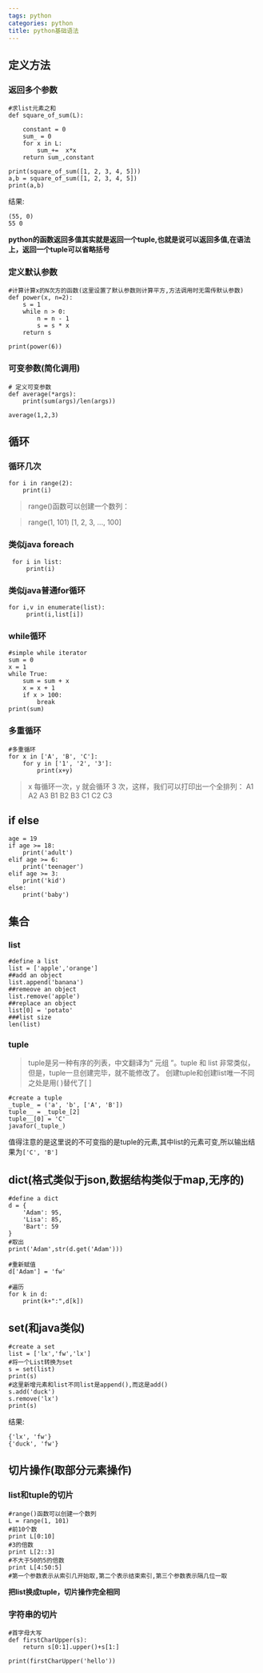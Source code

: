 ```yaml
---
tags: python
categories: python
title: python基础语法
---
```



## 定义方法

### 返回多个参数
```
#求list元素之和
def square_of_sum(L):

    constant = 0
    sum_ = 0
    for x in L:
        sum_+=  x*x
    return sum_,constant

print(square_of_sum([1, 2, 3, 4, 5]))
a,b = square_of_sum([1, 2, 3, 4, 5])
print(a,b)

```
结果:
```
(55, 0)
55 0
```
**python的函数返回多值其实就是返回一个tuple,也就是说可以返回多值,在语法上，返回一个tuple可以省略括号**

<!-- more -->


### 定义默认参数
```
#计算计算x的N次方的函数(这里设置了默认参数则计算平方,方法调用时无需传默认参数)
def power(x, n=2):
    s = 1
    while n > 0:
        n = n - 1
        s = s * x
    return s

print(power(6))
```


### 可变参数(简化调用)
```
# 定义可变参数
def average(*args):
    print(sum(args)/len(args))

average(1,2,3)
```

## 循环

### 循环几次
```
for i in range(2):
    print(i)
```

>range()函数可以创建一个数列：

>range(1, 101)
[1, 2, 3, ..., 100]


### 类似java foreach
```
 for i in list:
     print(i)
```

### 类似java普通for循环
```
for i,v in enumerate(list):
     print(i,list[i])
```

### while循环
```
#simple while iterator
sum = 0
x = 1
while True:
    sum = sum + x
    x = x + 1
    if x > 100:
        break
print(sum)
```

### 多重循环
```
#多重循环
for x in ['A', 'B', 'C']:
    for y in ['1', '2', '3']:
        print(x+y)
```
> x 每循环一次，y 就会循环 3 次，这样，我们可以打印出一个全排列：
> A1
> A2
> A3
> B1
> B2
> B3
> C1
> C2
> C3


## if else
```
age = 19
if age >= 18:
    print('adult')
elif age >= 6:
    print('teenager')
elif age >= 3:
    print('kid')
else:
    print('baby')
```

## 集合

### list
```
#define a list
list = ['apple','orange']
##add an object
list.append('banana')
##remeove an object
list.remove('apple')
##replace an object
list[0] = 'potato'
###list size
len(list)
```


### tuple
> tuple是另一种有序的列表，中文翻译为“ 元组 ”。tuple 和 list 非常类似，但是，tuple一旦创建完毕，就不能修改了。
> 创建tuple和创建list唯一不同之处是用( )替代了[ ]

```
#create a tuple
_tuple_ = ('a', 'b', ['A', 'B'])
tuple__ = _tuple_[2]
tuple__[0] = 'C'
javafor(_tuple_)
```
值得注意的是这里说的不可变指的是tuple的元素,其中list的元素可变,所以输出结果为`['C', 'B']`


## dict(格式类似于json,数据结构类似于map,无序的)
```
#define a dict
d = {
    'Adam': 95,
    'Lisa': 85,
    'Bart': 59
}
#取出
print('Adam',str(d.get('Adam')))

#重新赋值
d['Adam'] = 'fw'

#遍历
for k in d:
    print(k+":",d[k])
```


## set(和java类似)
```
#create a set
list = ['lx','fw','lx']
#将一个List转换为set
s = set(list)
print(s)
#这里新增元素和list不同list是append(),而这是add()
s.add('duck')
s.remove('lx')
print(s)
```
结果:
```
{'lx', 'fw'}
{'duck', 'fw'}
```


## 切片操作(取部分元素操作)

### list和tuple的切片
```
#range()函数可以创建一个数列
L = range(1, 101)
#前10个数
print L[0:10]
#3的倍数
print L[2::3]
#不大于50的5的倍数
print L[4:50:5]
#第一个参数表示从索引几开始取,第二个表示结束索引,第三个参数表示隔几位一取
```
**把list换成tuple，切片操作完全相同**

### 字符串的切片
```
#首字母大写
def firstCharUpper(s):
    return s[0:1].upper()+s[1:]

print(firstCharUpper('hello'))
```